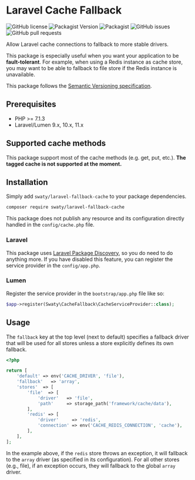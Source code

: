 # Laravel Cache Fallback
![GitHub license](https://img.shields.io/github/license/swaty007/laravel-fallback-cache?style=flat-square)
![Packagist Version](https://img.shields.io/packagist/v/swaty/laravel-fallback-cache?style=flat-square)
![Packagist](https://img.shields.io/packagist/dt/swaty/laravel-fallback-cache?style=flat-square)
![GitHub issues](https://img.shields.io/github/issues/swaty007/laravel-fallback-cache?style=flat-square)
![GitHub pull requests](https://img.shields.io/github/issues-pr/swaty007/laravel-fallback-cache?style=flat-square)

Allow Laravel cache connections to fallback to more stable drivers.

This package is especially useful when you want your application to be **fault-tolerant**.
For example, when using a Redis instance as cache store, you may want to be able to fallback to file store if the Redis instance is unavailable.

This package follows the [Semantic Versioning specification](https://semver.org).

## Prerequisites
- PHP >= 7.1.3
- Laravel/Lumen 9.x, 10.x, 11.x

## Supported cache methods
This package support most of the cache methods (e.g. get, put, etc.).
**The tagged cache is not supported at the moment.**


## Installation
Simply add `swaty/laravel-fallback-cache` to your package dependencies.

```bash
composer require swaty/laravel-fallback-cache
```

This package does not publish any resource and its configuration directly handled in the `config/cache.php` file.

### Laravel
This package uses [Laravel Package Discovery](https://laravel.com/docs/11.x/packages#package-discovery), so you do need to do anything more.
If you have disabled this feature, you can register the service provider in the `config/app.php`.

### Lumen
Register the service provider in the `bootstrap/app.php` file like so:

```php
$app->register(Swaty\CacheFallback\CacheServiceProvider::class);
```

## Usage
The `fallback` key at the top level (next to default) specifies a fallback driver that will be used for all stores unless a store explicitly defines its own fallback.

```php
<?php

return [
    'default' => env('CACHE_DRIVER', 'file'),
    'fallback'   => 'array',
    'stores'  => [
        'file'  => [
            'driver'   => 'file',
            'path'     => storage_path('framework/cache/data'),
        ],
        'redis' => [
            'driver'     => 'redis',
            'connection' => env('CACHE_REDIS_CONNECTION', 'cache'),
        ],
    ],
];
```
In the example above, if the `redis` store throws an exception, it will fallback to the `array` driver (as specified in its configuration).
For all other stores (e.g., file), if an exception occurs, they will fallback to the global `array` driver.